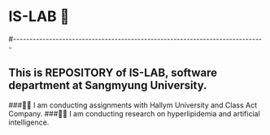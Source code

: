 # IS-LAB 🤖
#-----------------------------------------------------------------------------
## This is REPOSITORY of IS-LAB, software department at Sangmyung University.
###👩‍💻 I am conducting assignments with Hallym University and Class Act Company.
###👩‍💻 I am conducting research on hyperlipidemia and artificial intelligence.
